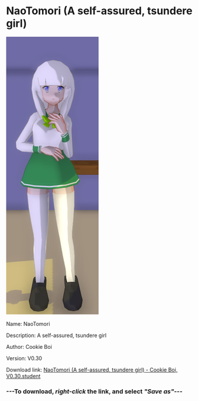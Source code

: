 # NaoTomori (A self-assured, tsundere girl)

<img src = "https://raw.githubusercontent.com/Arbiter1223/Daigaku-Gurashi-Custom-Students/master/Students/Files/NaoTomori%20(A%20self-assured%2C%20tsundere%20girl).png">

Name: NaoTomori

Description: A self-assured, tsundere girl

Author: Cookie Boi

Version: V0.30

Download link: <a href="https://raw.githubusercontent.com/Arbiter1223/Daigaku-Gurashi-Custom-Students/master/Students/Files/NaoTomori%20(A%20self-assured%2C%20tsundere%20girl)%20-%20Cookie%20Boi%2C%20V0.30.student">NaoTomori (A self-assured, tsundere girl) - Cookie Boi, V0.30.student</a>

### ---**To download, _right-click_ the link, and select _"Save as"_**---
